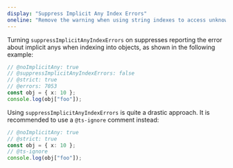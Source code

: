 ```yaml
---
display: "Suppress Implicit Any Index Errors"
oneline: "Remove the warning when using string indexes to access unknown properties"
---
```


Turning `suppressImplicitAnyIndexErrors` on suppresses reporting the error about implicit anys when indexing into objects, as shown in the following example:

```ts twoslash
// @noImplicitAny: true
// @suppressImplicitAnyIndexErrors: false
// @strict: true
// @errors: 7053
const obj = { x: 10 };
console.log(obj["foo"]);
```

Using `suppressImplicitAnyIndexErrors` is quite a drastic approach. It is recommended to use a `@ts-ignore` comment instead:

```ts twoslash
// @noImplicitAny: true
// @strict: true
const obj = { x: 10 };
// @ts-ignore
console.log(obj["foo"]);
```
